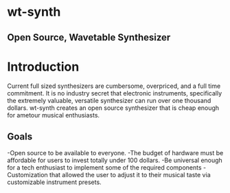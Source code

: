 # wt-synth
## Open Source, Wavetable Synthesizer

# Introduction 
Current full sized synthesizers are cumbersome, overpriced, and a full time commitment. It is no industry secret that electronic instruments, specifically the extremely valuable, versatile synthesizer can run over one thousand dollars.
wt-synth creates an open source synthesizer that is cheap enough for ametour musical enthusiasts. 

## Goals
  -Open source to be available to everyone.
  -The budget of hardware must be affordable for users to invest totally under 100 dollars.
  -Be universal enough for a tech enthusiast to implement some of the required components
  -Customization that allowed the user to adjust it to their musical taste via customizable instrument presets. 

